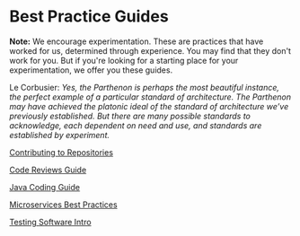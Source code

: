 # Best Practice Guides

**Note:** We encourage experimentation. These are practices that have 
worked for us, determined through experience. You may find that they 
don't work for you. But if you're looking for a starting place for your 
experimentation, we offer you these guides.

Le Corbusier: *Yes, the Parthenon is perhaps the most beautiful instance,
the perfect example of a particular standard of architecture. The
Parthenon may have achieved the platonic ideal of the standard of
architecture we’ve previously established. But there are many possible
standards to acknowledge, each dependent on need and use, and
standards are established by experiment.*

[Contributing to Repositories](contributing/readme.md)

[Code Reviews Guide](code-reviews/readme.md)

[Java Coding Guide](java-coding-guidelines/readme.md)

[Microservices Best Practices](microservices/readme.md)

[Testing Software Intro](testing-software/readme.md)
